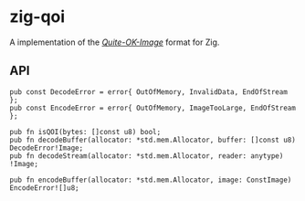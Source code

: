 # zig-qoi

A implementation of the [_Quite-OK-Image_](https://phoboslab.org/log/2021/11/qoi-fast-lossless-image-compression) format for Zig.

## API

```zig
pub const DecodeError = error{ OutOfMemory, InvalidData, EndOfStream };
pub const EncodeError = error{ OutOfMemory, ImageTooLarge, EndOfStream };

pub fn isQOI(bytes: []const u8) bool;
pub fn decodeBuffer(allocator: *std.mem.Allocator, buffer: []const u8) DecodeError!Image;
pub fn decodeStream(allocator: *std.mem.Allocator, reader: anytype) !Image;

pub fn encodeBuffer(allocator: *std.mem.Allocator, image: ConstImage) EncodeError![]u8;
```
